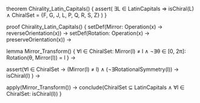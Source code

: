 theorem Chirality_Latin_Capitals() {
  assert(
    ∃L ∈ LatinCapitals ⇒ isChiral(L) ∧
    ChiralSet = {F, G, J, L, P, Q, R, S, Z}
  )
}

proof Chirality_Latin_Capitals() {
  setDef(Mirror: Operation(x) → reverseOrientation(x)) →
  setDef(Rotation: Operation(x) → preserveOrientation(x)) →
  
  lemma Mirror_Transform() {
    ∀l ∈ ChiralSet:
      Mirror(l) ≠ l ∧
      ¬∃θ ∈ [0, 2π]: Rotation(θ, Mirror(l)) = l
  } →
  
  assert(∀l ∈ ChiralSet →
    (Mirror(l) ≠ l) ∧
    (¬∃RotationalSymmetry(l)) →
    isChiral(l)
  ) →
  
  apply(Mirror_Transform()) →
  conclude(ChiralSet ⊆ LatinCapitals ∧ 
          ∀l ∈ ChiralSet: isChiral(l))
}